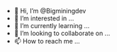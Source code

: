 - 👋 Hi, I’m @Bigminingdev
- 👀 I’m interested in ...
- 🌱 I’m currently learning ...
- 💞️ I’m looking to collaborate on ...
- 📫 How to reach me ...

<!---
Bigminingdev/Bigminingdev is a ✨ special ✨ repository because its `README.md` (this file) appears on your GitHub profile.
You can click the Preview link to take a look at your changes.
--->
